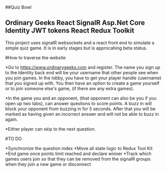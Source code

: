 ##Quiz Bowl

## Ordinary Geeks React SignalR Asp.Net Core Identity JWT tokens React Redux Toolkit

This project uses signalR websockets and a react front end to simulate a simple quiz game. It is in early stages but is approcahing beta status.

#How to traverse the website

\*Go to https://www.ordinarygeeks.com and register. The name you sign up to the Identity back end will be your username that other people see when you join games. In the lobby, you have to get your player handle (username) that you signed up with. You then have an option to create a game yourself or to join someone else's game, (if there are any extra games).

\*In the game you and an opponent, (that opponent can also be you if you open up two tabs), can answer questions to score points. A buzz in will block your opponent from buzzing in for 5 seconds. After that you will be marked as having given an incorrect answer and will not be able to buzz in again.

\*Either player can skip to the next question.

#TO DO

*Synchronize the question index
*Move all state logic to Redux Tool Kit
*End game once points limit reached and declare winner
*Track which games users join so that they can be removed from the signalR groups when they join a new game or disconnect
